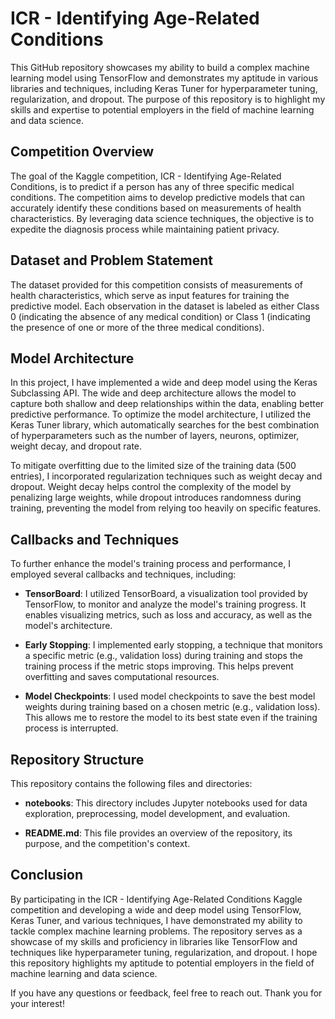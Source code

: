 # ICR - Identifying Age-Related Conditions

This GitHub repository showcases my ability to build a complex machine learning model using TensorFlow and demonstrates my aptitude in various libraries and techniques, including Keras Tuner for hyperparameter tuning, regularization, and dropout. The purpose of this repository is to highlight my skills and expertise to potential employers in the field of machine learning and data science.

## Competition Overview

The goal of the Kaggle competition, ICR - Identifying Age-Related Conditions, is to predict if a person has any of three specific medical conditions. The competition aims to develop predictive models that can accurately identify these conditions based on measurements of health characteristics. By leveraging data science techniques, the objective is to expedite the diagnosis process while maintaining patient privacy.

## Dataset and Problem Statement

The dataset provided for this competition consists of measurements of health characteristics, which serve as input features for training the predictive model. Each observation in the dataset is labeled as either Class 0 (indicating the absence of any medical condition) or Class 1 (indicating the presence of one or more of the three medical conditions).

## Model Architecture

In this project, I have implemented a wide and deep model using the Keras Subclassing API. The wide and deep architecture allows the model to capture both shallow and deep relationships within the data, enabling better predictive performance. To optimize the model architecture, I utilized the Keras Tuner library, which automatically searches for the best combination of hyperparameters such as the number of layers, neurons, optimizer, weight decay, and dropout rate.

To mitigate overfitting due to the limited size of the training data (500 entries), I incorporated regularization techniques such as weight decay and dropout. Weight decay helps control the complexity of the model by penalizing large weights, while dropout introduces randomness during training, preventing the model from relying too heavily on specific features.

## Callbacks and Techniques

To further enhance the model's training process and performance, I employed several callbacks and techniques, including:

- **TensorBoard**: I utilized TensorBoard, a visualization tool provided by TensorFlow, to monitor and analyze the model's training progress. It enables visualizing metrics, such as loss and accuracy, as well as the model's architecture.

- **Early Stopping**: I implemented early stopping, a technique that monitors a specific metric (e.g., validation loss) during training and stops the training process if the metric stops improving. This helps prevent overfitting and saves computational resources.

- **Model Checkpoints**: I used model checkpoints to save the best model weights during training based on a chosen metric (e.g., validation loss). This allows me to restore the model to its best state even if the training process is interrupted.

## Repository Structure

This repository contains the following files and directories:

- **notebooks**: This directory includes Jupyter notebooks used for data exploration, preprocessing, model development, and evaluation.

- **README.md**: This file provides an overview of the repository, its purpose, and the competition's context.

## Conclusion

By participating in the ICR - Identifying Age-Related Conditions Kaggle competition and developing a wide and deep model using TensorFlow, Keras Tuner, and various techniques, I have demonstrated my ability to tackle complex machine learning problems. The repository serves as a showcase of my skills and proficiency in libraries like TensorFlow and techniques like hyperparameter tuning, regularization, and dropout. I hope this repository highlights my aptitude to potential employers in the field of machine learning and data science.

If you have any questions or feedback, feel free to reach out. Thank you for your interest!

